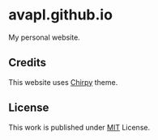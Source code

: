 # avapl.github.io

My personal website.

## Credits

This website uses [Chirpy][chirpy] theme.

## License

This work is published under [MIT][mit] License.

[chirpy]: https://github.com/cotes2020/jekyll-theme-chirpy/
[mit]: https://github.com/cotes2020/chirpy-starter/blob/master/LICENSE
